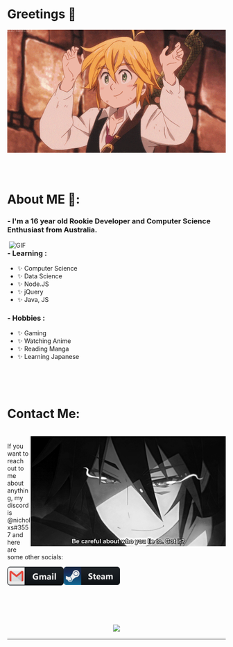 # Greetings 👋

<div align="center">
<img hight="300" width="700" alt="GIF" align="center" src="https://github.com/nichxlxs/nichxlxs/blob/master/assets/208593.gif">
</div>

</br>
</br>
</br>


# About ME 💬:

### - I'm a 16 year old Rookie Developer and Computer Science Enthusiast from Australia.

<img hight="400" width="500" alt="GIF" align="right" src="https://github.com/nichxlxs/nichxlxs/blob/master/assets/1936.gif">

### - Learning :
- ✨ Computer Science
- ✨ Data Science
- ✨ Node.JS
- ✨ jQuery
- ✨ Java, JS

### - Hobbies : 
- ✨ Gaming
- ✨ Watching Anime
- ✨ Reading Manga
- ✨ Learning Japanese

</br>
</br>
</br>




# Contact Me:

<p>
 </br>


<img hight="320" width="450" align="right" alt="GIF" src="https://github.com/nichxlxs/nichxlxs/blob/master/assets/93195.gif">


If you want to reach out to me about anything, my discord is @nicholxs#3557 and here are some other socials:

<a href="mailto:nicholxstv@gmail.com">
 <img align="left" alt="Gmail" width="130" hight="100" src="https://github.com/nichxlxs/nichxlxs/blob/master/assets/icons/gmail.png" />
</a>
<a href="https://steamcommunity.com/id/nicholxs/">
  <img align="left" alt="Steam" width="130" hight="100" src="https://github.com/nichxlxs/nichxlxs/blob/master/assets/icons/steam.png" />
</a>
 </p>
 

</br>
</br>
</br>
</br>
</br>
</br>
</br>



<p align="center" >  
  <a href="https://github.com/anuraghazra/github-readme-stats"> 
<img  src="https://github-readme-stats.vercel.app/api?username=nichxlxs&&show_icons=true&theme=radical"/>
  </a>
  </p>

*************
